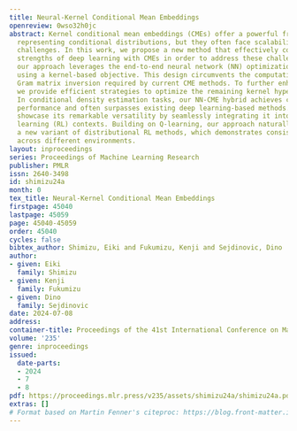 ```yaml
---
title: Neural-Kernel Conditional Mean Embeddings
openreview: 0wso32h0jc
abstract: Kernel conditional mean embeddings (CMEs) offer a powerful framework for
  representing conditional distributions, but they often face scalability and expressiveness
  challenges. In this work, we propose a new method that effectively combines the
  strengths of deep learning with CMEs in order to address these challenges. Specifically,
  our approach leverages the end-to-end neural network (NN) optimization framework
  using a kernel-based objective. This design circumvents the computationally expensive
  Gram matrix inversion required by current CME methods. To further enhance performance,
  we provide efficient strategies to optimize the remaining kernel hyperparameters.
  In conditional density estimation tasks, our NN-CME hybrid achieves competitive
  performance and often surpasses existing deep learning-based methods. Lastly, we
  showcase its remarkable versatility by seamlessly integrating it into reinforcement
  learning (RL) contexts. Building on Q-learning, our approach naturally leads to
  a new variant of distributional RL methods, which demonstrates consistent effectiveness
  across different environments.
layout: inproceedings
series: Proceedings of Machine Learning Research
publisher: PMLR
issn: 2640-3498
id: shimizu24a
month: 0
tex_title: Neural-Kernel Conditional Mean Embeddings
firstpage: 45040
lastpage: 45059
page: 45040-45059
order: 45040
cycles: false
bibtex_author: Shimizu, Eiki and Fukumizu, Kenji and Sejdinovic, Dino
author:
- given: Eiki
  family: Shimizu
- given: Kenji
  family: Fukumizu
- given: Dino
  family: Sejdinovic
date: 2024-07-08
address:
container-title: Proceedings of the 41st International Conference on Machine Learning
volume: '235'
genre: inproceedings
issued:
  date-parts:
  - 2024
  - 7
  - 8
pdf: https://proceedings.mlr.press/v235/assets/shimizu24a/shimizu24a.pdf
extras: []
# Format based on Martin Fenner's citeproc: https://blog.front-matter.io/posts/citeproc-yaml-for-bibliographies/
---
```


